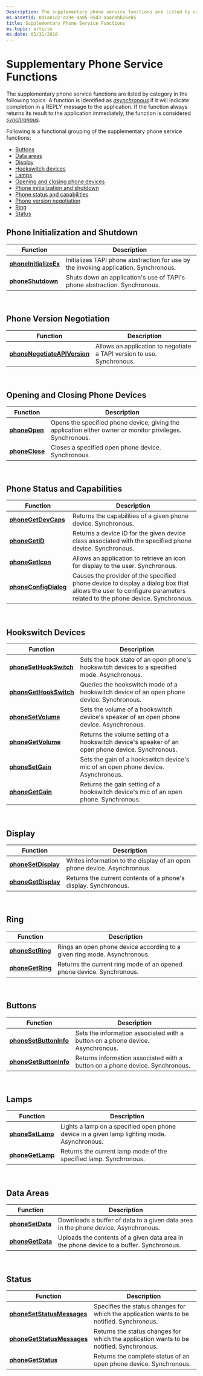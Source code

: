 ```yaml
---
Description: The supplementary phone service functions are listed by category in the following topics.
ms.assetid: 0d1a81d2-aa9e-4a85-85d3-aa4eabb26eb5
title: Supplementary Phone Service Functions
ms.topic: article
ms.date: 05/31/2018
---
```


# Supplementary Phone Service Functions

The supplementary phone service functions are listed by category in the following topics. A function is identified as [*asynchronous*](a-tapgloss.md) if it will indicate completion in a REPLY message to the application. If the function always returns its result to the application immediately, the function is considered [*synchronous*](s-tapgloss.md).

Following is a functional grouping of the supplementary phone service functions:

-   [Buttons](#buttons)
-   [Data areas](#data-areas)
-   [Display](#display)
-   [Hookswitch devices](#hookswitch-devices)
-   [Lamps](#lamps)
-   [Opening and closing phone devices](#opening-and-closing-phone-devices)
-   [Phone initialization and shutdown](#phone-initialization-and-shutdown)
-   [Phone status and capabilities](#phone-status-and-capabilities)
-   [Phone version negotiation](#phone-version-negotiation)
-   [Ring](#ring)
-   [Status](#status)

## Phone Initialization and Shutdown



| Function                                       | Description                                                                          |
|------------------------------------------------|--------------------------------------------------------------------------------------|
| [**phoneInitializeEx**](/windows/desktop/api/Tapi/nf-tapi-phoneinitializeexa) | Initializes TAPI phone abstraction for use by the invoking application. Synchronous. |
| [**phoneShutdown**](/windows/desktop/api/Tapi/nf-tapi-phoneshutdown)         | Shuts down an application's use of TAPI's phone abstraction. Synchronous.            |



 

## Phone Version Negotiation



| Function                                                     | Description                                                            |
|--------------------------------------------------------------|------------------------------------------------------------------------|
| [**phoneNegotiateAPIVersion**](/windows/desktop/api/Tapi/nf-tapi-phonenegotiateapiversion) | Allows an application to negotiate a TAPI version to use. Synchronous. |



 

## Opening and Closing Phone Devices



| Function                         | Description                                                                                               |
|----------------------------------|-----------------------------------------------------------------------------------------------------------|
| [**phoneOpen**](/windows/desktop/api/Tapi/nf-tapi-phoneopen)   | Opens the specified phone device, giving the application either owner or monitor privileges. Synchronous. |
| [**phoneClose**](/windows/desktop/api/Tapi/nf-tapi-phoneclose) | Closes a specified open phone device. Synchronous.                                                        |



 

## Phone Status and Capabilities



| Function                                       | Description                                                                                                                                                      |
|------------------------------------------------|------------------------------------------------------------------------------------------------------------------------------------------------------------------|
| [**phoneGetDevCaps**](/windows/desktop/api/Tapi/nf-tapi-phonegetdevcaps)     | Returns the capabilities of a given phone device. Synchronous.                                                                                                   |
| [**phoneGetID**](/windows/desktop/api/Tapi/nf-tapi-phonegetid)               | Returns a device ID for the given device class associated with the specified phone device. Synchronous.                                                          |
| [**phoneGetIcon**](/windows/desktop/api/Tapi/nf-tapi-phonegeticon)           | Allows an application to retrieve an icon for display to the user. Synchronous.                                                                                  |
| [**phoneConfigDialog**](/windows/desktop/api/Tapi/nf-tapi-phoneconfigdialog) | Causes the provider of the specified phone device to display a dialog box that allows the user to configure parameters related to the phone device. Synchronous. |



 

## Hookswitch Devices



| Function                                         | Description                                                                                       |
|--------------------------------------------------|---------------------------------------------------------------------------------------------------|
| [**phoneSetHookSwitch**](/windows/desktop/api/Tapi/nf-tapi-phonesethookswitch) | Sets the hook state of an open phone's hookswitch devices to a specified mode. Asynchronous.      |
| [**phoneGetHookSwitch**](/windows/desktop/api/Tapi/nf-tapi-phonegethookswitch) | Queries the hookswitch mode of a hookswitch device of an open phone device. Synchronous.          |
| [**phoneSetVolume**](/windows/desktop/api/Tapi/nf-tapi-phonesetvolume)         | Sets the volume of a hookswitch device's speaker of an open phone device. Asynchronous.           |
| [**phoneGetVolume**](/windows/desktop/api/Tapi/nf-tapi-phonegetvolume)         | Returns the volume setting of a hookswitch device's speaker of an open phone device. Synchronous. |
| [**phoneSetGain**](/windows/desktop/api/Tapi/nf-tapi-phonesetgain)             | Sets the gain of a hookswitch device's mic of an open phone device. Asynchronous.                 |
| [**phoneGetGain**](/windows/desktop/api/Tapi/nf-tapi-phonegetgain)             | Returns the gain setting of a hookswitch device's mic of an open phone. Synchronous.              |



 

## Display



| Function                                   | Description                                                              |
|--------------------------------------------|--------------------------------------------------------------------------|
| [**phoneSetDisplay**](/windows/desktop/api/Tapi/nf-tapi-phonesetdisplay) | Writes information to the display of an open phone device. Asynchronous. |
| [**phoneGetDisplay**](/windows/desktop/api/Tapi/nf-tapi-phonegetdisplay) | Returns the current contents of a phone's display. Synchronous.          |



 

## Ring



| Function                             | Description                                                              |
|--------------------------------------|--------------------------------------------------------------------------|
| [**phoneSetRing**](/windows/desktop/api/Tapi/nf-tapi-phonesetring) | Rings an open phone device according to a given ring mode. Asynchronous. |
| [**phoneGetRing**](/windows/desktop/api/Tapi/nf-tapi-phonegetring) | Returns the current ring mode of an opened phone device. Synchronous.    |



 

## Buttons



| Function                                         | Description                                                                    |
|--------------------------------------------------|--------------------------------------------------------------------------------|
| [**phoneSetButtonInfo**](/windows/desktop/api/Tapi/nf-tapi-phonesetbuttoninfo) | Sets the information associated with a button on a phone device. Asynchronous. |
| [**phoneGetButtonInfo**](/windows/desktop/api/Tapi/nf-tapi-phonegetbuttoninfo) | Returns information associated with a button on a phone device. Synchronous.   |



 

## Lamps



| Function                             | Description                                                                                 |
|--------------------------------------|---------------------------------------------------------------------------------------------|
| [**phoneSetLamp**](/windows/desktop/api/Tapi/nf-tapi-phonesetlamp) | Lights a lamp on a specified open phone device in a given lamp lighting mode. Asynchronous. |
| [**phoneGetLamp**](/windows/desktop/api/Tapi/nf-tapi-phonegetlamp) | Returns the current lamp mode of the specified lamp. Synchronous.                           |



 

## Data Areas



| Function                             | Description                                                                             |
|--------------------------------------|-----------------------------------------------------------------------------------------|
| [**phoneSetData**](/windows/desktop/api/Tapi/nf-tapi-phonesetdata) | Downloads a buffer of data to a given data area in the phone device. Asynchronous.      |
| [**phoneGetData**](/windows/desktop/api/Tapi/nf-tapi-phonegetdata) | Uploads the contents of a given data area in the phone device to a buffer. Synchronous. |



 

## Status



| Function                                                 | Description                                                                               |
|----------------------------------------------------------|-------------------------------------------------------------------------------------------|
| [**phoneSetStatusMessages**](/windows/desktop/api/Tapi/nf-tapi-phonesetstatusmessages) | Specifies the status changes for which the application wants to be notified. Synchronous. |
| [**phoneGetStatusMessages**](/windows/desktop/api/Tapi/nf-tapi-phonegetstatusmessages) | Returns the status changes for which the application wants to be notified. Synchronous.   |
| [**phoneGetStatus**](/windows/desktop/api/Tapi/nf-tapi-phonegetstatus)                 | Returns the complete status of an open phone device. Synchronous.                         |



 

 

 



